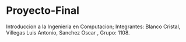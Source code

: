 # Proyecto-Final
Introduccion a la Ingenieria en Computacion; Integrantes: Blanco Cristal, Villegas Luis Antonio, Sanchez Oscar
, Grupo: 1108.
